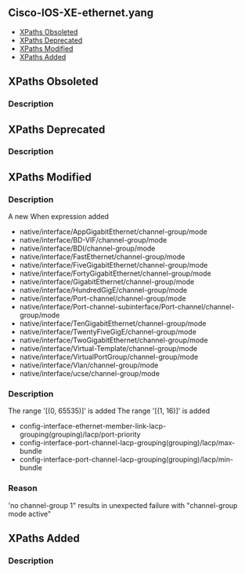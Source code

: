 ## Cisco-IOS-XE-ethernet.yang


- [XPaths Obsoleted](#xpaths-obsoleted)
- [XPaths Deprecated](#xpaths-deprecated)
- [XPaths Modified](#xpaths-modified)
- [XPaths Added](#xpaths-added)

## XPaths Obsoleted

### Description

## XPaths Deprecated

### Description

## XPaths Modified

### Description

A new When expression added

- native/interface/AppGigabitEthernet/channel-group/mode
- native/interface/BD-VIF/channel-group/mode
- native/interface/BDI/channel-group/mode
- native/interface/FastEthernet/channel-group/mode
- native/interface/FiveGigabitEthernet/channel-group/mode
- native/interface/FortyGigabitEthernet/channel-group/mode
- native/interface/GigabitEthernet/channel-group/mode
- native/interface/HundredGigE/channel-group/mode
- native/interface/Port-channel/channel-group/mode
- native/interface/Port-channel-subinterface/Port-channel/channel-group/mode
- native/interface/TenGigabitEthernet/channel-group/mode
- native/interface/TwentyFiveGigE/channel-group/mode
- native/interface/TwoGigabitEthernet/channel-group/mode
- native/interface/Virtual-Template/channel-group/mode
- native/interface/VirtualPortGroup/channel-group/mode
- native/interface/Vlan/channel-group/mode
- native/interface/ucse/channel-group/mode

### Description

The range '[(0, 65535)]' is added
The range '[(1, 16)]' is added

- config-interface-ethernet-member-link-lacp-grouping(grouping)/lacp/port-priority
- config-interface-port-channel-lacp-grouping(grouping)/lacp/max-bundle
- config-interface-port-channel-lacp-grouping(grouping)/lacp/min-bundle

### Reason

'no channel-group 1" results in unexpected failure with "channel-group mode active"

## XPaths Added

### Description
